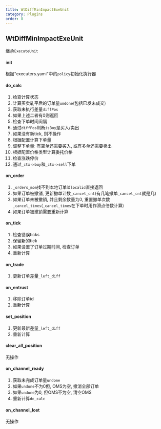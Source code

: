 ```yaml
---
title: WtDiffMinImpactExeUnit
category: Plugins
order: 8
---
```


## WtDiffMinImpactExeUnit
继承`ExecuteUnit`

#### init
根据"executers.yaml"中的`policy`初始化执行器

#### do_calc
1. 检查计算状态
2. 计算买卖轧平后的订单量`undone`(包括已发未成交)
3. 获取未执行差量`diffPos`
3. 如果上述二者有0则返回
4. 检查下单时间间隔
5. 通过`diffPos`判断`isBuy`是买入/卖出
6. 如果没有新tick, 则不操作
7. 根据配置计算下单量
8. 调整下单量: 有空单还需要买入, 或有多单还需要卖出
9. 根据配置价格类型计算委托价格
10. 检查涨跌停价
11. 通过`_ctx->buy`和`_ctx->sell`下单

#### on_order
1. `_orders_mon`找不到本地订单id`localid`直接返回
2. 如果订单被撤销, 更新撤单计数`_cancel_cnt`(有几笔撤单`_cancel_cnt`就是几)
3. 如果订单未被撤销, 并且剩余数量为0, 重置撤单次数`_cancel_times`(`_cancel_times`在下单时用作滑点倍数计算)
4. 如果订单被撤销需要重新计算

#### on_tick
1. 检查错误ticks
2. 保留新的tick
3. 如果设置了订单过期时间, 检查订单
4. 重新计算

#### on_trade
1. 更新订单差量`_left_diff`

#### on_entrust
1. 移除订单id
2. 重新计算

#### set_position
1. 更新最新差量`_left_diff`
2. 重新计算

#### clear_all_position
无操作

#### on_channel_ready
1. 获取未完成订单量`undone`
2. 如果`undone`不为0但, OMS为空, 撤消全部订单
3. 如果`undone`为0, 但OMS不为空, 清空OMS
4. 重新计算`do_calc`

#### on_channel_lost
无操作

